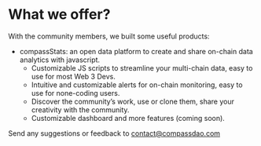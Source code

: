 # What we offer?

With the community members, we built some useful products:

* compassStats: an open data platform to create and share on-chain data analytics with javascript.&#x20;
  * Customizable JS scripts to streamline your multi-chain data, easy to use for most Web 3 Devs.
  * Intuitive and customizable alerts for on-chain monitoring, easy to use for none-coding users.
  * Discover the community’s work, use or clone them, share your creativity with the community.
  * Customizable dashboard and more features (coming soon).

Send any suggestions or feedback to [contact@compassdao.com](https://tomail:contact@compassdao.com)
